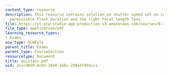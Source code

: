 ```yaml
---
content_type: resource
description: This resource contains solution on shutter speed set on camera, maximum
  permissible flash duration and the right focal length lens.
file: https://ol-ocw-studio-app-production.s3.amazonaws.com/courses/6-163-strobe-project-laboratory-fall-2005/2ccc90598c0226981b8c29844f455cc1_quiz1ans.pdf
file_type: application/pdf
learning_resource_types:
- Exams
ocw_type: OCWFile
parent_title: Exams
parent_type: CourseSection
resourcetype: Document
title: quiz1ans.pdf
uid: 2ccc9059-8c02-2698-1b8c-29844f455cc1
---
```

